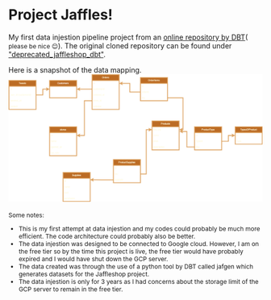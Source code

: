 <h1>Project Jaffles!</h1>

<p>My first data injestion pipeline project from an <a href = "https://github.com/dbt-labs/jaffle-shop">online repository by DBT</a>( <span style = "font-size:12px">please be nice &#x1F60A;</span>). The original cloned repository can be found under <a href = "https://github.com/fabianono/jaffles/tree/main/deprecated_jaffleshop_dbt">"deprecated_jaffleshop_dbt"</a>.</p>

<div style = "margin-bottom:16px;">
Here is a snapshot of the data mapping.
<img src = "https://github.com/fabianono/jaffles/blob/main/JaffleShop_MappingDiagram.drawio.png">
</div>

<div style = "font-size:12px;">Some notes:
<ul>
    <li>This is my first attempt at data injestion and my codes could probably be much more efficient. The code architecture could probably also be better.
    <li>The data injestion was designed to be connected to Google cloud. However, I am on the free tier so by the time this project is live, the free tier would have probably expired and I would have shut down the GCP server.
    <li>The data created was through the use of a python tool by DBT called jafgen which generates datasets for the Jaffleshop project.
    <li>The data injestion is only for 3 years as I had concerns about the storage limit of the GCP server to remain in the free tier.
<ul>
</div>